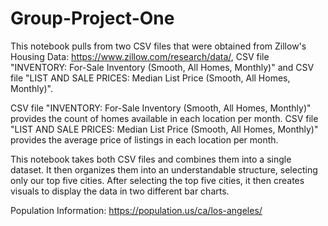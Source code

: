 # Group-Project-One

This notebook pulls from two CSV files that were obtained from Zillow's Housing Data: https://www.zillow.com/research/data/, CSV file "INVENTORY: For-Sale Inventory (Smooth, All Homes, Monthly)" and CSV file "LIST AND SALE PRICES: Median List Price (Smooth, All Homes, Monthly)".

CSV file "INVENTORY: For-Sale Inventory (Smooth, All Homes, Monthly)" provides the count of homes available in each location per month.
CSV file "LIST AND SALE PRICES: Median List Price (Smooth, All Homes, Monthly)" provides the average price of listings in each location per month.

This notebook takes both CSV files and combines them into a single dataset. It then organizes them into an understandable structure, selecting only our top five cities. After selecting the top five cities, it then creates visuals to display the data in two different bar charts.

Population Information: https://population.us/ca/los-angeles/
